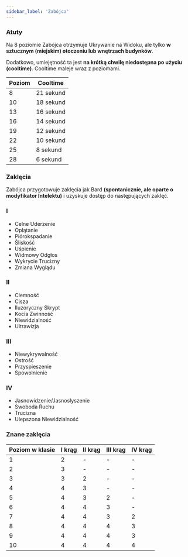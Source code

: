 ```yaml
---
sidebar_label: 'Zabójca'
---
```



### Atuty

Na 8 poziomie Zabójca otrzymuje Ukrywanie na Widoku, ale tylko **w sztucznym (miejskim) otoczeniu lub wnętrzach budynków**.

Dodatkowo, umiejętność ta jest **na krótką chwilę niedostępna po użyciu (cooltime)**. Cooltime maleje wraz z poziomami.

| Poziom | Cooltime  |
|--------|-----------|
| 8      | 21 sekund |
| 10     | 18 sekund |
| 13     | 16 sekund |
| 16     | 14 sekund |
| 19     | 12 sekund |
| 22     | 10 sekund |
| 25     | 8 sekund  |
| 28     | 6 sekund  |

### Zaklęcia

Zabójca przygotowuje zaklęcia jak Bard **(spontanicznie, ale oparte o modyfikator Intelektu)** i uzyskuje dostęp do następujących zaklęć.

### I

- Celne Uderzenie
- Oplątanie
- Piórokspadanie
- Śliskość
- Uśpienie
- Widmowy Odgłos
- Wykrycie Trucizny
- Zmiana Wyglądu

### II

- Ciemność
- Cisza
- Iluzoryczny Skrypt
- Kocia Zwinność
- Niewidzialność
- Ultrawizja

### III

- Niewykrywalność
- Ostrość
- Przyspieszenie
- Spowolnienie

### IV

- Jasnowidzenie/Jasnosłyszenie
- Swoboda Ruchu
- Trucizna
- Ulepszona Niewidzialność

### Znane zaklęcia

| Poziom w klasie | I krąg | II krąg | III krąg | IV krąg |
|-----------------|--------|---------|----------|---------|
| 1               | 2      | -       | -        | -       |
| 2               | 3      | -       | -        | -       |
| 3               | 3      | 2       | -        | -       |
| 4               | 4      | 3       | -        | -       |
| 5               | 4      | 3       | 2        | -       |
| 6               | 4      | 4       | 3        | -       |
| 7               | 4      | 4       | 3        | 2       |
| 8               | 4      | 4       | 4        | 3       |
| 9               | 4      | 4       | 4        | 3       |
| 10              | 4      | 4       | 4        | 4       |